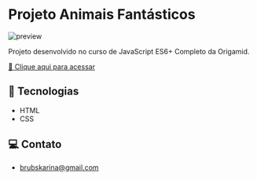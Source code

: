 # Projeto Animais Fantásticos

![preview](./assets/af.gif.gif)

Projeto desenvolvido no curso de JavaScript ES6+ Completo da Origamid.

[🔗 Clique aqui para acessar](https://brunakarina.github.io./animais-fantasticos/)


## 🚀 Tecnologias

- HTML
- CSS

## 💻 Contato
- brubskarina@gmail.com
